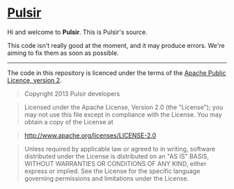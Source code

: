 # [Pulsir](http://pulsir.eu)

Hi and welcome to **Pulsir**. This is Pulsir's source.

This code isn't really good at the moment, and it may produce errors. We're aiming to fix them as soon as possible.

-----

The code in this repository is licenced under the terms of the [Apache Public Licence, version 2](http://opensource.org/licenses/Apache-2.0).

> Copyright 2013 Pulsir developers

> Licensed under the Apache License, Version 2.0 (the "License");
you may not use this file except in compliance with the License.
You may obtain a copy of the License at

>  http://www.apache.org/licenses/LICENSE-2.0

> Unless required by applicable law or agreed to in writing, software
distributed under the License is distributed on an "AS IS" BASIS,
WITHOUT WARRANTIES OR CONDITIONS OF ANY KIND, either express or implied.
See the License for the specific language governing permissions and
limitations under the License.
